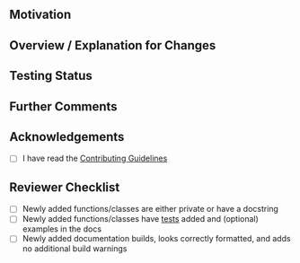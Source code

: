 <!--
Thank you for your interest in contributing to ManimCommunity!

Before filling out the details below, please ensure:
- Your local changes are up-to-date with ManimCommunity/manim's latest
changes and any conflicts are resolved.

- The title of your PR starts with a keyword describing the changes made:
  Feature:
  Bugfix:
  Enhancement:
  Doc:
  Removal:
  Misc:
  
  Or create your own keyword if none of the previous keywords are applicable.

- The title of your PR gives a short summary to end-users on what changes
have been made. Some examples:
  - `Bugfix: Fixed the issue with last animations not running to completion`)
  - `Feature: Added support for gradients in SVG files`)
-->

## Motivation
<!-- Outline your motivation: In what way do your changes improve the library? -->

## Overview / Explanation for Changes
<!-- Give an overview of your changes and explain how they
resolve the situation described in the previous section.

For PRs introducing new features, please provide code snippets
using the newly introduced functionality and ideally even the
expected rendered output. -->

## Testing Status
<!-- Optional (but recommended): your computer specs and
what tests you ran with their results, if any. This section
is also intended for other testing-related comments. -->

## Further Comments
<!-- Optional, any further comments regarding your PR
that might be useful for reviewers.. -->

## Acknowledgements
- [ ] I have read the [Contributing Guidelines](https://docs.manim.community/en/latest/contributing.html)

<!-- Once again, thanks for helping out by contributing to manim! -->


<!-- Do not modify the lines below. -->
## Reviewer Checklist
- [ ] Newly added functions/classes are either private or have a docstring
- [ ] Newly added functions/classes have [tests](https://github.com/ManimCommunity/manim/wiki/Testing) added and (optional) examples in the docs
- [ ] Newly added documentation builds, looks correctly formatted, and adds no additional build warnings
